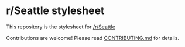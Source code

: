 # r/Seattle stylesheet

This repository is the stylesheet for [/r/Seattle](https://www.reddit.com/r/Seattle)

Contributions are welcome! Please read [CONTRIBUTING.md](CONTRIBUTING.md) for details.
